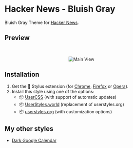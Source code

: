 # Hacker News - Bluish Gray

Bluish Gray Theme for [Hacker News](https://news.ycombinator.com/).

## Preview

<br />
<p align="center">
  <img src="/images/main_view.png" alt="Main View">

## Installation

1. Get the 🎨 Stylus extension (for [Chrome](https://chrome.google.com/webstore/detail/stylus/clngdbkpkpeebahjckkjfobafhncgmne), [Firefox](https://addons.mozilla.org/en-US/firefox/addon/styl-us/) or [Opera](https://addons.opera.com/en-gb/extensions/details/stylus/)).
2. Install this style using one of the options:
    * 📦 [UserCSS](https://github.com/pyxelr/hacker-news-bluish-gray/raw/master/HackerNews-BluishGray.user.css) (with support of automatic updates)
    * 📦 [UserStyles.world](https://userstyles.world/style/733/hacker-news-bluish-gray) (replacement of userstyles.org)
    * 📦 [userstyles.org](https://userstyles.org/styles/157400/hacker-news-bluish-gray-2020) (with customization options)

## My other styles
  
* [Dark Google Calendar](https://github.com/pyxelr/dark-google-calendar)
